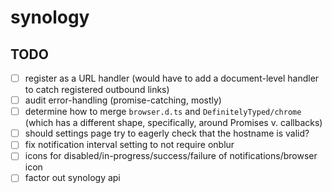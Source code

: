 # synology

## TODO

- [ ] register as a URL handler (would have to add a document-level handler to catch registered outbound links)
- [ ] audit error-handling (promise-catching, mostly)
- [ ] determine how to merge `browser.d.ts` and `DefinitelyTyped/chrome` (which has a different shape, specifically, around Promises v. callbacks)
- [ ] should settings page try to eagerly check that the hostname is valid?
- [ ] fix notification interval setting to not require onblur
- [ ] icons for disabled/in-progress/success/failure of notifications/browser icon
- [ ] factor out synology api
